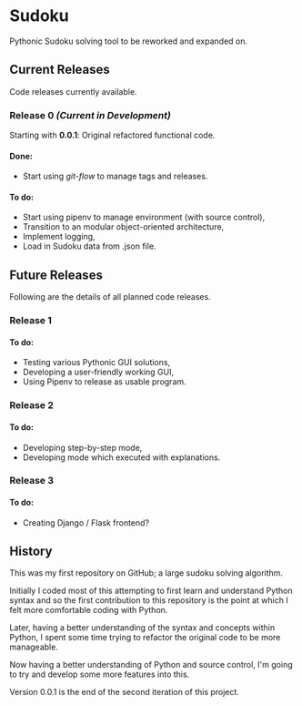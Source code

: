# Sudoku

Pythonic Sudoku solving tool to be reworked and expanded on.

## Current Releases

Code releases currently available.

### Release 0 *(Current in Development)*

Starting with **0.0.1**: Original refactored functional code.

#### **Done**:
* Start using *git-flow* to manage tags and releases.

#### **To do**:
* Start using pipenv to manage environment (with source control),
* Transition to an modular object-oriented architecture,
* Implement logging,
* Load in Sudoku data from .json file.

## Future Releases

Following are the details of all planned code releases.

### Release 1

#### **To do:**

* Testing various Pythonic GUI solutions,
* Developing a user-friendly working GUI,
* Using Pipenv to release as usable program.

### Release 2

#### **To do:**

* Developing step-by-step mode,
* Developing mode which executed with explanations.

### Release 3

#### **To do:**

* Creating Django / Flask frontend?

## History

This was my first repository on GitHub; a large sudoku solving algorithm.

Initially I coded most of this attempting to first learn and understand Python syntax and so the first contribution to this
repository is the point at which I felt more comfortable coding with Python.

Later, having a better understanding of the syntax and concepts within Python, I spent some time trying to refactor the original code to be more manageable.

Now having a better understanding of Python and source control, I'm going to try and develop some more features into this.

Version 0.0.1 is the end of the second iteration of this project.
